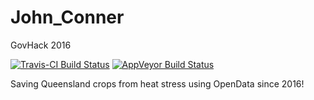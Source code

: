 # John_Conner
GovHack 2016

[![Travis-CI Build Status](https://travis-ci.org/ToowoombaTrio/John_Conner.svg?branch=master)](https://travis-ci.org/ToowoombaTrio/John_Conner)
[![AppVeyor Build Status](https://ci.appveyor.com/api/projects/status/github/ToowoombaTrio/John_Conner?branch=master&svg=true)](https://ci.appveyor.com/project/ToowoombaTrio/John_Conner)

Saving Queensland crops from heat stress using OpenData since 2016!
